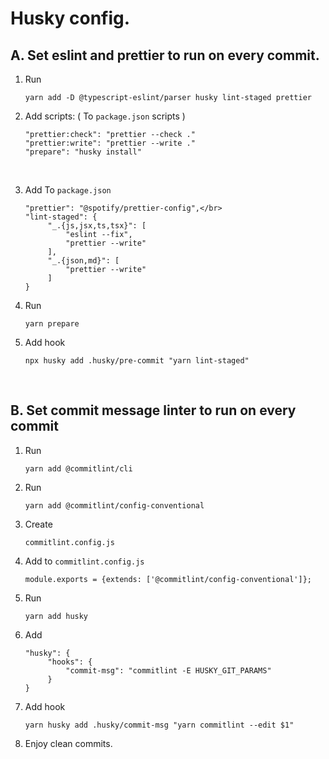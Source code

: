 # Husky config.

## A. Set eslint and prettier to run on every commit.

1. Run

   ```
   yarn add -D @typescript-eslint/parser husky lint-staged prettier
   ```

2. Add scripts: ( To `package.json` scripts )</br>

   ```
   "prettier:check": "prettier --check ."
   "prettier:write": "prettier --write ."
   "prepare": "husky install"
   ```

</br>

3. Add To `package.json`</br>

   ```
   "prettier": "@spotify/prettier-config",</br>
   "lint-staged": {
        "_.{js,jsx,ts,tsx}": [
            "eslint --fix",
            "prettier --write"
        ],
        "_.{json,md}": [
            "prettier --write"
        ]
   }
   ```

4. Run
   ```
   yarn prepare
   ```
5. Add hook
   ```
   npx husky add .husky/pre-commit "yarn lint-staged"
   ```

</br>

## B. Set commit message linter to run on every commit

1. Run
   ```
   yarn add @commitlint/cli
   ```
2. Run
   ```
   yarn add @commitlint/config-conventional
   ```
3. Create
   ```
   commitlint.config.js
   ```
4. Add to `commitlint.config.js`
   ```
   module.exports = {extends: ['@commitlint/config-conventional']};
   ```
5. Run
   ```
   yarn add husky
   ```
6. Add
   ```
   "husky": {
        "hooks": {
            "commit-msg": "commitlint -E HUSKY_GIT_PARAMS"
        }
   }
   ```
7. Add hook
   ```
   yarn husky add .husky/commit-msg "yarn commitlint --edit $1"
   ```
8. Enjoy clean commits.
